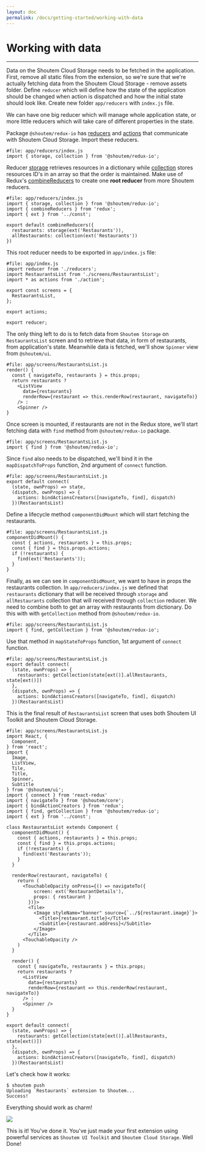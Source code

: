 ```yaml
---
layout: doc
permalink: /docs/getting-started/working-with-data
---
```


# Working with data
<hr />

Data on the Shoutem Cloud Storage needs to be fetched in the application. First, remove all static files from the extension, so we're sure that we're actually fetching data from the Shoutem Cloud Storage - remove assets folder. Define `reducer` which will define how the state of the application should be changed when action is dispatched and how the initial state should look like. Create new folder `app/reducers` with `index.js` file.

We can have one big reducer which will manage whole application state, or more little reducers which will take care of different properties in the state. 

Package `@shoutem/redux-io` has [reducers](/docs/coming-soon) and [actions](/docs/coming-soon) that communicate with Shoutem Cloud Storage. Import these reducers.

```javascript{1}
#file: app/reducers/index.js
import { storage, collection } from '@shoutem/redux-io';
```

Reducer [storage](/docs/coming-soon) retrieves resources in a dictionary while [collection](/docs/coming-soon) stores resources ID's in an array so that the order is maintained. Make use of Redux's [combineReducers](http://redux.js.org/docs/api/combineReducers.html) to create one **root reducer** from more Shoutem reducers. 

```javascript{2-8}
#file: app/reducers/index.js
import { storage, collection } from '@shoutem/redux-io';
import { combineReducers } from 'redux';
import { ext } from '../const';

export default combineReducers({
  restaurants: storage(ext('Restaurants')),
  allRestaurants: collection(ext('Restaurants'))
})
```

This root reducer needs to be exported in `app/index.js` file:

```javascript{1,11}
#file: app/index.js
import reducer from './reducers';
import RestaurantsList from './screens/RestaurantsList';
import * as actions from './action';

export const screens = {
  RestaurantsList,
};

export actions;

export reducer;
```

The only thing left to do is to fetch data from `Shoutem Storage` on `RestaurantsList` screen and to retrieve that data, in form of restaurants, from application's state. Meanwhile data is fetched, we'll show `Spinner` view from `@shoutem/ui`.

```JSX{4-8}
#file: app/screens/RestaurantsList.js
render() {
  const { navigateTo, restaurants } = this.props;
  return restaurants ? 
    <ListView
      data={restaurants}
      renderRow={restaurant => this.renderRow(restaurant, navigateTo)}
    /> :
    <Spinner />
}
```

Once screen is mounted, if restaurants are not in the Redux store, we'll start fetching data with `find` method from `@shoutem/redux-io` package.

```javascript{1}
#file: app/screens/RestaurantsList.js
import { find } from '@shoutem/redux-io';
```

Since `find` also needs to be dispatched, we'll bind it in the `mapDispatchToProps` function, 2nd argument of `connect` function.

```javascript{4}
#file: app/screens/RestaurantsList.js
export default connect(
  (state, ownProps) => state,
  (dispatch, ownProps) => {
    actions: bindActionsCreators([navigateTo, find], dispatch)
  })(RestaurantsList)
```

Define a lifecycle method `componentDidMount` which will start fetching the restaurants.

```javascript{1-7}
#file: app/screens/RestaurantsList.js
componentDidMount() {
  const { actions, restaurants } = this.props;
  const { find } = this.props.actions;
  if (!restaurants) {
    find(ext('Restaurants'));
  }
}
```

Finally, as we can see in `componentDidMount`, we want to have in props the restaurants collection. In `app/reducers/index.js` we defined that `restaurants` dictionary that will be received through `storage` and `allRestaurants` collection that will received through `collection` reducer. We need to combine both to get an array with restaurants from dictionary. Do this with with `getCollection` method from `@shoutem/redux-io`.

```javascript{1}
#file: app/screens/RestaurantsList.js
import { find, getCollection } from '@shoutem/redux-io';
```

Use that method in `mapStateToProps` function, 1st argument of `connect` function.

```javascript{3}
#file: app/screens/RestaurantsList.js
export default connect(
  (state, ownProps) => {
    restaurants: getCollection(state[ext()].allRestaurants, state[ext()])
  },
  (dispatch, ownProps) => {
    actions: bindActionsCreators([navigateTo, find], dispatch)
  })(RestaurantsList)
```

This is the final result of `RestaurantsList` screen that uses both Shoutem UI Toolkit and Shoutem Cloud Storage.

```JSX{9,15,19-24,44-49,54-56,57,59}
#file: app/screens/RestaurantsList.js
import React, {
  Component,
} from 'react';
import {
  Image,
  ListView,
  Tile,
  Title,
  Spinner,
  Subtitle
} from '@shoutem/ui';
import { connect } from 'react-redux'
import { navigateTo } from '@shoutem/core';
import { bindActionCreators } from 'redux';
import { find, getCollection } from '@shoutem/redux-io';
import { ext } from '../const';

class RestaurantsList extends Component {
  componentDidMount() {
    const { actions, restaurants } = this.props;
    const { find } = this.props.actions;
    if (!restaurants) {
      find(ext('Restaurants'));
    }
  }

  renderRow(restaurant, navigateTo) {
    return (
      <TouchableOpacity onPress={() => navigateTo({
          screen: ext('RestaurantDetails'),
          props: { restaurant }
        })}>
        <Tile>
          <Image styleName="banner" source={`../${restaurant.image}`}>
            <Title>{restaurant.title}</Title>
            <Subtitle>{restaurant.address}</Subtitle>
          </Image>
        </Tile>
      <TouchableOpacity />
    )
  }

  render() {
    const { navigateTo, restaurants } = this.props;
    return restaurants ? 
      <ListView
        data={restaurants}
        renderRow={restaurant => this.renderRow(restaurant, navigateTo)}
      /> :
      <Spinner />
  }
}

export default connect(
  (state, ownProps) => {
    restaurants: getCollection(state[ext()].allRestaurants, state[ext()])
  },
  (dispatch, ownProps) => {
    actions: bindActionsCreators([navigateTo, find], dispatch)
  })(RestaurantsList)
```

Let's check how it works:

```ShellSession
$ shoutem push
Uploading `Restaurants` extension to Shoutem...
Success!
```

Everything should work as charm!

<p class="image">
<img src='{{ site.baseurl }}/img/getting-started/working-with-data.png'/>
</p>

This is it! You've done it. You've just made your first extension using powerful services as `Shoutem UI Toolkit` and `Shoutem Cloud Storage`. Well Done!
